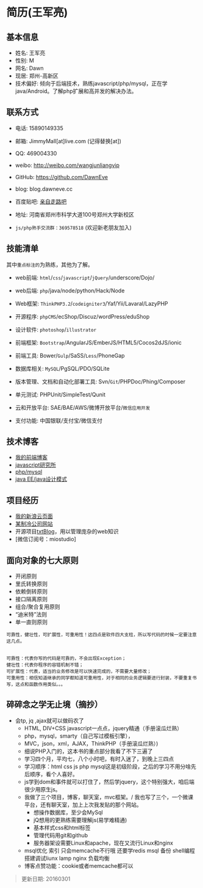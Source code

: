 # 简历(王军亮)

## 基本信息   

- 姓名: 王军亮  
- 性别: M  
- 网名: 	Dawn
- 现居: 	郑州-高新区
- 技术偏好:	倾向于后端技术，熟练javascript/php/mysql，正在学java/Android。了解php扩展和高并发的解决办法。

## 联系方式  

- 电话: 15890149335  
- 邮箱:	JimmyMall[at]live.com (记得替换[at])
- QQ: 469004330  
- weibo: 	http://weibo.com/wangjunliangvip
- GitHub: https://github.com/DawnEve
- blog: 	blog.dawneve.cc
- 百度贴吧: [亲自走路吧](http://tieba.baidu.com/f?kw=%C7%D7%D7%D4%D7%DF%C2%B7&fr=index)

- 地址: 河南省郑州市科学大道100号郑州大学新校区    
- `js/php熟手交流群：369578518` (欢迎新老朋友加入)




## 技能清单    

其中`重点标注的`为熟练，其他为了解。  


- web前端: `html`/`css`/`javascript`/`jQuery`/underscore/Dojo/   
- web后端: `php`/java/node/python/Hack/Node  
- Web框架: `ThinkPHP3.2`/`codeigniter3`/Yaf/Yii/Lavaral/LazyPHP
- 开源程序: `phpCMS`/ecShop/Discuz/wordPress/eduShop  
- 设计软件: `photoshop`/`illustrator`
 
- 前端框架: `Bootstrap`/AngularJS/EmberJS/HTML5/Cocos2dJS/ionic  
- 前端工具: Bower/`Gulp`/SaSS/`Less`/PhoneGap  
- 数据库相关: `MySQL`/PgSQL/PDO/SQLite  
- 版本管理、文档和自动化部署工具: Svn/``Git``/PHPDoc/Phing/Composer  
- 单元测试: PHPUnit/SimpleTest/Qunit  
- 云和开放平台: SAE/BAE/AWS/微博开放平台/`微信应用开发`  
- 支付功能: 中国银联/支付宝/微信支付  


## 技术博客  

- [我的前端博客](http://poster469.blog.163.com/ "最早的PS到后来的JS,服务器设置")  
- [javascript研究所](http://miostudio.blog.163.com/ "javascript的地位空前高涨，值得独立研究")  
- [php/mysql](http://firecloudphp.blog.163.com/ "php和mysql是黄金搭档")  
- [java EE/java设计模式](http://zhengzhi2014.blog.163.com/ "java的思想是横强大的")  




## 项目经历

- [我的新浪云页面](http://miostudio.sinaapp.com/ "sina app")
- [某制冷公司网站](http://www.wllwzl.com/ "企业站")
- 开源项目[txtBlog](http://blog.dawnEve.cc/ "博客框架和内容纯手工打造。")，用以管理庞杂的web知识  
- [微信订阅号：miostudio]  



## 面向对象的七大原则 

- 开闭原则  
- 里氏转换原则  
- 依赖倒转原则  
- 接口隔离原则  
- 组合/聚合复用原则  
- “迪米特”法则  
- 单一直则原则  

```
可靠性，健壮性，可扩展性，可重用性！这四点是软件四大支柱，所以写代码的时候一定要注意这几点。


可靠性：代表你写的代码是可靠的，不会出现Exception；
健壮性：代表你程序的容错机制不错；
可扩展性：代表，适当的业务修改是可以快速完成的，不需要大量修改；
可重用性：相信知道继承的同学都知道可重用性，对于相同的业务逻辑要进行封装，不要重复书写，这点和函数作用类似。。。
```



## 碎碎念之学无止境（摘抄）

- 会tp, jq ,ajax就可以做码农了
	* HTML, DIV+CSS javascript一点点，jquery精通（手册滚瓜烂熟）
	* php，mysql，smarty（自己写过模板引擎），
	* MVC，json，xml，AJAX，ThinkPHP（手册滚瓜烂熟）)
	* 细说PHP入门的，这本书的重点部分我看了不下三遍了
	* 学习四个月，平均七，八个小时吧，有时入迷了，到晚上三四点
	* 学习顺序：html css js php mysql这是初级阶段，之后的学习不用分啥先后顺序，看个人喜好。
	* js学到dom和事件就可以打住了，然后学jquery，这个特别强大，咱后端很少用原生js。
	* 我做了三个项目，博客，聊天室，mvc框架。/ 我也写了三个，一个微课平台，还有聊天室，加上上次我发贴的那个网站。
		- 想操作数据库，至少会MySql
		- jQ想用的更熟练需要理解js(易学难精通)
		- 基本样式css和html标签
		- 管理代码用git和github
		- 服务器架设需要Linux和apache，现在又流行Linux和nginx
	* msql优化 索引 只会memcache不行哦 还要学redis msql 备份 shell编程 搭建调试liunx lamp nginx 负载均衡
	* 博客点赞功能：cookie或者memcache都可以
	
	
	
> 更新日期: 20160301

